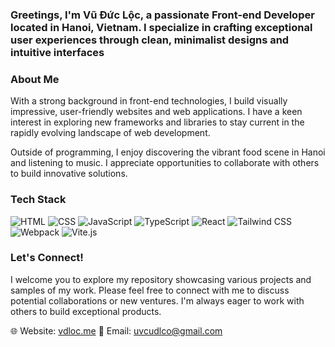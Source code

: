 ### Greetings, I'm Vũ Đức Lộc, a passionate Front-end Developer located in Hanoi, Vietnam. I specialize in crafting exceptional user experiences through clean, minimalist designs and intuitive interfaces

### About Me

With a strong background in front-end technologies, I build visually impressive, user-friendly websites and web applications. I have a keen interest in exploring new frameworks and libraries to stay current in the rapidly evolving landscape of web development.

Outside of programming, I enjoy discovering the vibrant food scene in Hanoi and listening to music. I appreciate opportunities to collaborate with others to build innovative solutions.

### Tech Stack

![HTML](https://img.shields.io/badge/-HTML5-E34F26?logo=html5&logoColor=white&style=flat)
![CSS](https://img.shields.io/badge/-CSS3-1572B6?logo=css3&logoColor=white&style=flat)
![JavaScript](https://img.shields.io/badge/-JavaScript-F7DF1E?logo=javascript&logoColor=black&style=flat)
![TypeScript](https://img.shields.io/badge/-TypeScript-007ACC?logo=typescript&logoColor=white&style=flat)
![React](https://img.shields.io/badge/-React-61DAFB?logo=react&logoColor=black&style=flat)
![Tailwind CSS](https://img.shields.io/badge/-Tailwind_CSS-38B2AC?logo=tailwind-css&logoColor=white&style=flat)
![Webpack](https://img.shields.io/badge/-Webpack-8DD6F9?logo=webpack&logoColor=black&style=flat)
![Vite.js](https://img.shields.io/badge/-Vite.js-646CFF?logo=vite&logoColor=white&style=flat)

### Let's Connect!

I welcome you to explore my repository showcasing various projects and samples of my work. Please feel free to connect with me to discuss potential collaborations or new ventures. I'm always eager to work with others to build exceptional products.

🌐 Website: [vdloc.me](https://vdloc.me)
📧 Email: uvcudlco@gmail.com

